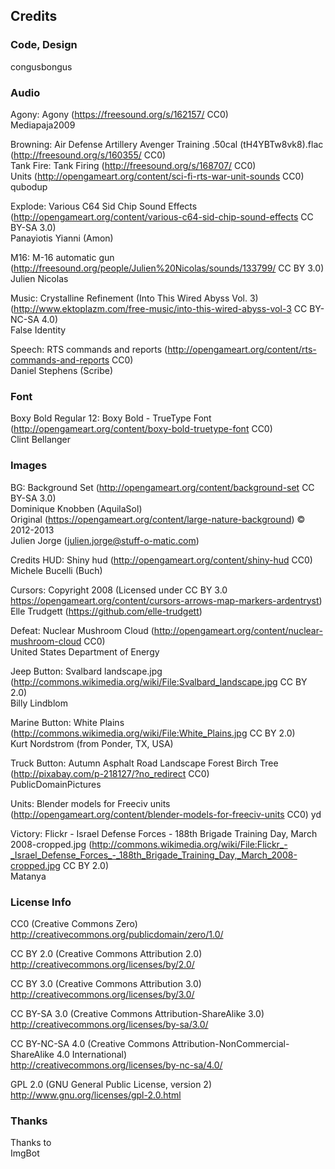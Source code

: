 ## Credits

### Code, Design

congusbongus

### Audio

Agony: Agony (https://freesound.org/s/162157/ CC0)  
Mediapaja2009

Browning: Air Defense Artillery Avenger Training .50cal (tH4YBTw8vk8).flac (http://freesound.org/s/160355/ CC0)  
Tank Fire: Tank Firing (http://freesound.org/s/168707/ CC0)  
Units (http://opengameart.org/content/sci-fi-rts-war-unit-sounds CC0)  
qubodup

Explode: Various C64 Sid Chip Sound Effects (http://opengameart.org/content/various-c64-sid-chip-sound-effects CC BY-SA 3.0)  
Panayiotis Yianni (Amon)

M16: M-16 automatic gun (http://freesound.org/people/Julien%20Nicolas/sounds/133799/ CC BY 3.0)  
Julien Nicolas

Music: Crystalline Refinement (Into This Wired Abyss Vol. 3) (http://www.ektoplazm.com/free-music/into-this-wired-abyss-vol-3 CC BY-NC-SA 4.0)  
False Identity

Speech: RTS commands and reports (http://opengameart.org/content/rts-commands-and-reports CC0)  
Daniel Stephens (Scribe)

### Font

Boxy Bold Regular 12: Boxy Bold - TrueType Font (http://opengameart.org/content/boxy-bold-truetype-font CC0)  
Clint Bellanger

### Images

BG: Background Set (http://opengameart.org/content/background-set CC BY-SA 3.0)  
Dominique Knobben (AquilaSol)  
Original (https://opengameart.org/content/large-nature-background) © 2012-2013  
Julien Jorge (julien.jorge@stuff-o-matic.com)

Credits HUD: Shiny hud (http://opengameart.org/content/shiny-hud CC0)  
Michele Bucelli (Buch)

Cursors: Copyright 2008 (Licensed under CC BY 3.0 https://opengameart.org/content/cursors-arrows-map-markers-ardentryst)  
Elle Trudgett (https://github.com/elle-trudgett)

Defeat: Nuclear Mushroom Cloud (http://opengameart.org/content/nuclear-mushroom-cloud CC0)  
United States Department of Energy

Jeep Button: Svalbard landscape.jpg (http://commons.wikimedia.org/wiki/File:Svalbard_landscape.jpg CC BY 2.0)  
Billy Lindblom

Marine Button: White Plains (http://commons.wikimedia.org/wiki/File:White_Plains.jpg CC BY 2.0)  
Kurt Nordstrom (from Ponder, TX, USA)

Truck Button: Autumn Asphalt Road Landscape Forest Birch Tree (http://pixabay.com/p-218127/?no_redirect CC0)  
PublicDomainPictures

Units: Blender models for Freeciv units (http://opengameart.org/content/blender-models-for-freeciv-units CC0)
yd

Victory: Flickr - Israel Defense Forces - 188th Brigade Training Day, March 2008-cropped.jpg (http://commons.wikimedia.org/wiki/File:Flickr_-_Israel_Defense_Forces_-_188th_Brigade_Training_Day,_March_2008-cropped.jpg CC BY 2.0)  
Matanya

### License Info

CC0 (Creative Commons Zero)  
http://creativecommons.org/publicdomain/zero/1.0/

CC BY 2.0 (Creative Commons Attribution 2.0)  
http://creativecommons.org/licenses/by/2.0/

CC BY 3.0 (Creative Commons Attribution 3.0)  
http://creativecommons.org/licenses/by/3.0/

CC BY-SA 3.0 (Creative Commons Attribution-ShareAlike 3.0)  
http://creativecommons.org/licenses/by-sa/3.0/

CC BY-NC-SA 4.0 (Creative Commons Attribution-NonCommercial-ShareAlike 4.0 International)  
http://creativecommons.org/licenses/by-nc-sa/4.0/

GPL 2.0 (GNU General Public License, version 2)  
http://www.gnu.org/licenses/gpl-2.0.html

### Thanks

Thanks to  
ImgBot

